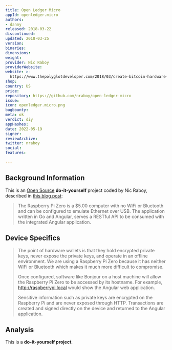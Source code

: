 ```yaml
---
title: Open Ledger Micro
appId: openledger.micro
authors:
- danny
released: 2018-03-22
discontinued: 
updated: 2018-03-25
version: 
binaries: 
dimensions: 
weight: 
provider: Nic Raboy
providerWebsite: 
website: >-
  https://www.thepolyglotdeveloper.com/2018/03/create-bitcoin-hardware-wallet-golang-raspberry-pi-zero/
shop: 
country: US
price: 
repository: https://github.com/nraboy/open-ledger-micro
issue: 
icon: openledger.micro.png
bugbounty: 
meta: ok
verdict: diy
appHashes: 
date: 2022-05-19
signer: 
reviewArchive: 
twitter: nraboy
social: 
features: 

---
```


## Background Information

This is an [Open Source](https://github.com/nraboy/open-ledger-micro) **do-it-yourself** project coded by Nic Raboy, described in [this blog post](https://www.thepolyglotdeveloper.com/2018/03/create-bitcoin-hardware-wallet-golang-raspberry-pi-zero/):

> The Raspberry Pi Zero is a $5.00 computer with no WiFi or Bluetooth and can be configured to emulate Ethernet over USB. The application written in Go and Angular, serves a RESTful API to be consumed with the integrated Angular application.

## Device Specifics

> The point of hardware wallets is that they hold encrypted private keys, never expose the private keys, and operate in an offline environment. We are using a Raspberry Pi Zero because it has neither WiFi or Bluetooth which makes it much more difficult to compromise.
>
> Once configured, software like Bonjour on a host machine will allow the Raspberry Pi Zero to be accessed by its hostname. For example, http://raspberrypi.local would show the Angular web application.
>
> Sensitive information such as private keys are encrypted on the Raspberry Pi and are never exposed through HTTP. Transactions are created and signed directly on the device and returned to the Angular application.

## Analysis 

This is a **do-it-yourself project**. 

